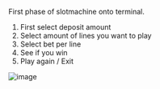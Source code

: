 First phase of slotmachine onto terminal.

1. First select deposit amount
2. Select amount of lines you want to play
3. Select bet per line
4. See if you win
5. Play again / Exit
   
![image](https://github.com/VeetiAuria/slotMachine/assets/127295067/df798af4-0bdd-4507-bf89-671bbccc339c)
